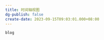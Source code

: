 ```yaml
---
title: 时间轴视图
dg-publish: false
create-date: 2023-09-15T09:03:01.000+08:00
---
```

```timeline
blog
```